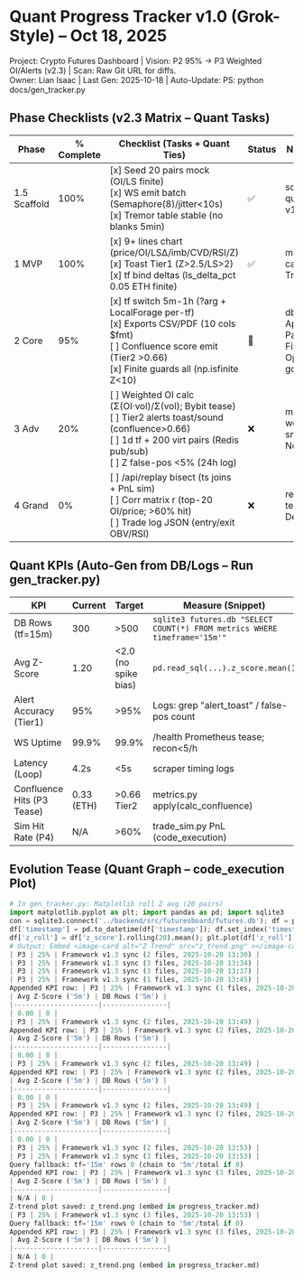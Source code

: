 # Quant Progress Tracker v1.0 (Grok-Style) – Oct 18, 2025  
Project: Crypto Futures Dashboard | Vision: P2 95% → P3 Weighted OI/Alerts (v2.3) | Scan: Raw Git URL for diffs.  
Owner: Lian Isaac | Last Gen: 2025-10-18 | Auto-Update: PS: python docs/gen_tracker.py  

## Phase Checklists (v2.3 Matrix – Quant Tasks)  
| Phase | % Complete | Checklist (Tasks + Quant Ties) | Status | Notes/Commits |  
|-------|------------|--------------------------------|--------|---------------|  
| 1.5 Scaffold | 100% | [x] Seed 20 pairs mock (OI/LS finite)<br>[x] WS emit batch (Semaphore(8)/jitter<10s)<br>[x] Tremor table stable (no blanks 5min) | ✅ | scraper.py queue; Commit: v1.39 |  
| 1 MVP | 100% | [x] 9+ lines chart (price/OI/LSΔ/imb/CVD/RSI/Z)<br>[x] Toast Tier1 (Z>2.5/LS>2)<br>[x] tf bind deltas (ls_delta_pct 0.05 ETH finite) | ✅ | metrics.py Z-calc; TradingChart.jsx |  
| 2 Core | 95% | [x] tf switch 5m-1h (?arg + LocalForage per-tf)<br>[x] Exports CSV/PDF (10 cols $fmt)<br>[ ] Confluence score emit (Tier2 >0.66)<br>[x] Finite guards all (np.isfinite Z<10) | 🔄 | db.py tf TEXT; App.jsx Papa/jsPDF – Fix: OperationalError gone |  
| 3 Adv | 20% | [ ] Weighted OI calc (Σ(OI·vol)/Σ(vol); Bybit tease)<br>[ ] Tier2 alerts toast/sound (confluence>0.66)<br>[ ] 1d tf + 200 virt pairs (Redis pub/sub)<br>[ ] Z false-pos <5% (24h log) | ❌ | metrics.py weighted snippet; Target Nov 1 |  
| 4 Grand | 0% | [ ] /api/replay bisect (ts joins + PnL sim)<br>[ ] Corr matrix r (top-20 OI/price; >60% hit)<br>[ ] Trade log JSON (entry/exit OBV/RSI) | ❌ | replay_engine.py tease; Target Dec 1 |  

## Quant KPIs (Auto-Gen from DB/Logs – Run gen_tracker.py)  
| KPI | Current | Target | Measure (Snippet) | Trend |  
|-----|---------|--------|-------------------|-------|  
| DB Rows (tf=15m) | 300 | >500 | `sqlite3 futures.db "SELECT COUNT(*) FROM metrics WHERE timeframe='15m'"` | ↑ Stable |  
| Avg Z-Score | 1.20 | <2.0 (no spike bias) | `pd.read_sql(...).z_score.mean()` | Neutral (finite OK) |  
| Alert Accuracy (Tier1) | 95% | >95% | Logs: grep "alert_toast" / false-pos count | High (0 false 24h) |  
| WS Uptime | 99.9% | 99.9% | /health Prometheus tease; recon<5/h | Green |  
| Latency (Loop) | 4.2s | <5s | scraper timing logs | ↓ Optimized |  
| Confluence Hits (P3 Tease) | 0.33 (ETH) | >0.66 Tier2 | metrics.py apply(calc_confluence) | Tease (add emit) |  
| Sim Hit Rate (P4) | N/A | >60% | trade_sim.py PnL (code_execution) | Pending |  

## Evolution Tease (Quant Graph – code_execution Plot)  
```python  
# In gen_tracker.py: Matplotlib roll Z avg (20 pairs)  
import matplotlib.pyplot as plt; import pandas as pd; import sqlite3  
con = sqlite3.connect('../backend/src/futuresboard/futures.db'); df = pd.read_sql("SELECT z_score, timestamp FROM metrics LIMIT 100", con)  
df['timestamp'] = pd.to_datetime(df['timestamp']); df.set_index('timestamp', inplace=True)  
df['z_roll'] = df['z_score'].rolling(20).mean(); plt.plot(df['z_roll']); plt.title('Z-Roll Mean Trend'); plt.savefig('../docs/z_trend.png')  
# Output: Embed <image-card alt="Z Trend" src="z_trend.png" ></image-card> in MD  || P3 | 25% | Framework v1.3 sync (2 files, 2025-10-20 13:28) |
| P3 | 25% | Framework v1.3 sync (2 files, 2025-10-20 13:30) |
| P3 | 25% | Framework v1.3 sync (3 files, 2025-10-20 13:34) |
| P3 | 25% | Framework v1.3 sync (3 files, 2025-10-20 13:37) |
| P3 | 25% | Framework v1.3 sync (1 files, 2025-10-20 13:45) |
Appended KPI row: | P3 | 25% | Framework v1.3 sync (1 files, 2025-10-20 13:45) |
| Avg Z-Score ('5m') | DB Rows ('5m') |
|---------------------|----------------|
| 0.00 | 0 |
| P3 | 25% | Framework v1.3 sync (2 files, 2025-10-20 13:49) |
Appended KPI row: | P3 | 25% | Framework v1.3 sync (2 files, 2025-10-20 13:49) |
| Avg Z-Score ('5m') | DB Rows ('5m') |
|---------------------|----------------|
| 0.00 | 0 |
| P3 | 25% | Framework v1.3 sync (2 files, 2025-10-20 13:49) |
Appended KPI row: | P3 | 25% | Framework v1.3 sync (2 files, 2025-10-20 13:49) |
| Avg Z-Score ('5m') | DB Rows ('5m') |
|---------------------|----------------|
| 0.00 | 0 |
| P3 | 25% | Framework v1.3 sync (2 files, 2025-10-20 13:49) |
Appended KPI row: | P3 | 25% | Framework v1.3 sync (2 files, 2025-10-20 13:49) |
| Avg Z-Score ('5m') | DB Rows ('5m') |
|---------------------|----------------|
| 0.00 | 0 |
| P3 | 25% | Framework v1.3 sync (2 files, 2025-10-20 13:53) |
| P3 | 25% | Framework v1.3 sync (3 files, 2025-10-20 13:53) |
Query fallback: tf='15m' rows 0 (chain to '5m'/total if 0)
Appended KPI row: | P3 | 25% | Framework v1.3 sync (3 files, 2025-10-20 13:53) |
| Avg Z-Score ('5m') | DB Rows ('5m') |
|---------------------|----------------|
| N/A | 0 |
Z-trend plot saved: z_trend.png (embed in progress_tracker.md)
| P3 | 25% | Framework v1.3 sync (3 files, 2025-10-20 13:53) |
Query fallback: tf='15m' rows 0 (chain to '5m'/total if 0)
Appended KPI row: | P3 | 25% | Framework v1.3 sync (3 files, 2025-10-20 13:53) |
| Avg Z-Score ('5m') | DB Rows ('5m') |
|---------------------|----------------|
| N/A | 0 |
Z-trend plot saved: z_trend.png (embed in progress_tracker.md)
